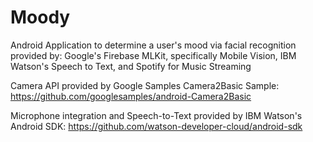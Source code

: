 # Moody

Android Application to determine a user's mood via facial recognition provided by: Google's Firebase MLKit, specifically Mobile Vision, IBM Watson's Speech to Text, and Spotify for Music Streaming
  
Camera API provided by Google Samples 
  Camera2Basic Sample: https://github.com/googlesamples/android-Camera2Basic

Microphone integration and Speech-to-Text provided by 
  IBM Watson's Android SDK: https://github.com/watson-developer-cloud/android-sdk
